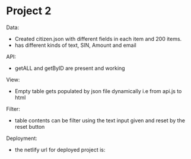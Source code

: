 # Project 2

Data:
- Created citizen.json with different fields in each item and 200 items.
- has different kinds of text, SIN, Amount and email

API:
- getALL and getByID are present and working

View:
- Empty table gets populated by json file dynamically i.e from api.js to html

Filter:
- table contents can be filter using the text input given and reset by the reset button

Deployment:
- the netlify url for deployed project is:


